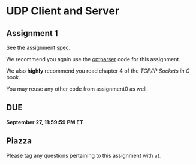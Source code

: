 # UDP Client and Server
## Assignment 1
See the assignment [spec](https://www.cs.umd.edu/class/fall2023/cmsc417/assignments/1.pdf).

We recommend you again use the [optparser](https://gitlab.cs.umd.edu/cmsc417-f23/all/materials/-/tree/main/a0/) code for this assignment.

We also **highly** recommend you read chapter 4 of the *TCP/IP Sockets in C* book.

You may reuse any other code from assignment0 as well.

## DUE
**September 27, 11:59:59 PM ET**

## Piazza
Please tag any questions pertaining to this assignment with `a1`.
